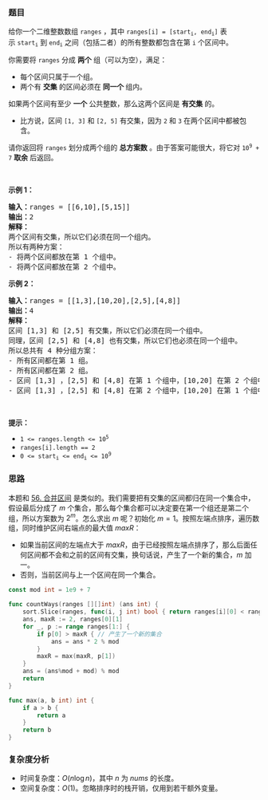 ### 题目

<p>给你一个二维整数数组 <code>ranges</code> ，其中 <code>ranges[i] = [start<sub>i</sub>, end<sub>i</sub>]</code> 表示 <code>start<sub>i</sub></code> 到 <code>end<sub>i</sub></code> 之间（包括二者）的所有整数都包含在第 <code>i</code> 个区间中。</p>

<p>你需要将 <code>ranges</code> 分成 <strong>两个</strong> 组（可以为空），满足：</p>

<ul>
	<li>每个区间只属于一个组。</li>
	<li>两个有 <strong>交集</strong> 的区间必须在 <strong>同一个 </strong>组内。</li>
</ul>

<p>如果两个区间有至少 <strong>一个</strong> 公共整数，那么这两个区间是 <b>有交集</b> 的。</p>

<ul>
	<li>比方说，区间 <code>[1, 3]</code> 和 <code>[2, 5]</code> 有交集，因为 <code>2</code> 和 <code>3</code> 在两个区间中都被包含。</li>
</ul>

<p>请你返回将 <code>ranges</code> 划分成两个组的 <strong>总方案数</strong> 。由于答案可能很大，将它对 <code>10<sup>9</sup> + 7</code> <strong>取余</strong> 后返回。</p>

<p> </p>

<p><strong>示例 1：</strong></p>

<pre><b>输入：</b>ranges = [[6,10],[5,15]]
<b>输出：</b>2
<b>解释：</b>
两个区间有交集，所以它们必须在同一个组内。
所以有两种方案：
- 将两个区间都放在第 1 个组中。
- 将两个区间都放在第 2 个组中。
</pre>

<p><strong>示例 2：</strong></p>

<pre><b>输入：</b>ranges = [[1,3],[10,20],[2,5],[4,8]]
<b>输出：</b>4
<b>解释：</b>
区间 [1,3] 和 [2,5] 有交集，所以它们必须在同一个组中。
同理，区间 [2,5] 和 [4,8] 也有交集，所以它们也必须在同一个组中。
所以总共有 4 种分组方案：
- 所有区间都在第 1 组。
- 所有区间都在第 2 组。
- 区间 [1,3] ，[2,5] 和 [4,8] 在第 1 个组中，[10,20] 在第 2 个组中。
- 区间 [1,3] ，[2,5] 和 [4,8] 在第 2 个组中，[10,20] 在第 1 个组中。
</pre>

<p> </p>

<p><strong>提示：</strong></p>

<ul>
	<li><code>1 <= ranges.length <= 10<sup>5</sup></code></li>
	<li><code>ranges[i].length == 2</code></li>
	<li><code>0 <= start<sub>i</sub> <= end<sub>i</sub> <= 10<sup>9</sup></code></li>
</ul>

### 思路

本题和 [56. 合并区间](https://leetcode.cn/problems/merge-intervals/) 是类似的。我们需要把有交集的区间都归在同一个集合中，假设最后分成了 $m$ 个集合，那么每个集合都可以决定要在第一个组还是第二个组，所以方案数为 $2^m$。怎么求出 $m$ 呢？初始化 $m=1$。按照左端点排序，遍历数组，同时维护区间右端点的最大值 $\textit{maxR}$：

- 如果当前区间的左端点大于 $\textit{maxR}$，由于已经按照左端点排序了，那么后面任何区间都不会和之前的区间有交集，换句话说，产生了一个新的集合，$m$ 加一。
- 否则，当前区间与上一个区间在同一个集合。

```go  
const mod int = 1e9 + 7

func countWays(ranges [][]int) (ans int) {
	sort.Slice(ranges, func(i, j int) bool { return ranges[i][0] < ranges[j][0] })
	ans, maxR := 2, ranges[0][1]
	for _, p := range ranges[1:] {
		if p[0] > maxR { // 产生了一个新的集合
			ans = ans * 2 % mod
		}
		maxR = max(maxR, p[1])
	}
	ans = (ans%mod + mod) % mod
	return
}

func max(a, b int) int {
	if a > b {
		return a
	}
	return b
}
```

### 复杂度分析

- 时间复杂度：$O(n\log n)$，其中 $n$ 为 $\textit{nums}$ 的长度。
- 空间复杂度：$O(1)$。忽略排序时的栈开销，仅用到若干额外变量。
